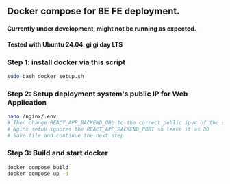 ## Docker compose for BE FE deployment. 

#### Currently under development, might not be running as expected.
#### Tested with Ubuntu 24.04. gi gi day LTS


### Step 1: install docker via this script
```bash
sudo bash docker_setup.sh
```

### Step 2: Setup deployment system's public IP for Web Application
```bash
nano /nginx/.env
# Then change REACT_APP_BACKEND_URL to the correct public ipv4 of the server
# Nginx setup ignores the REACT_APP_BACKEND_PORT so leave it as 80
# Save file and continue the next step
```

### Step 3: Build and start docker
```bash
docker compose build
docker compose up -d
```

